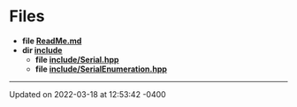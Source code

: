 # Files



* **file [ReadMe.md](_read_me_8md.md#file-readme.md)** 
* **dir [include](dir_d44c64559bbebec7f509842c48db8b23.md#dir-include)** 
    * **file [include/Serial.hpp](_serial_8hpp.md#file-serial.hpp)** 
    * **file [include/SerialEnumeration.hpp](_serial_enumeration_8hpp.md#file-serialenumeration.hpp)** 



-------------------------------

Updated on 2022-03-18 at 12:53:42 -0400
